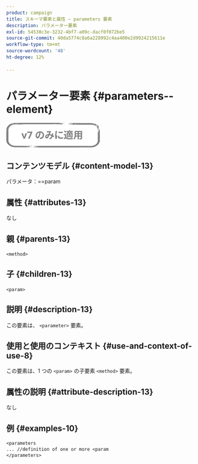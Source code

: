 ```yaml
---
product: campaign
title: スキーマ要素と属性 — parameters 要素
description: パラメーター要素
exl-id: 54538c3e-3232-4bf7-a09c-dacf0f072be5
source-git-commit: 40da5774c8a6a228992c4aa400e2d9924215611e
workflow-type: tm+mt
source-wordcount: '48'
ht-degree: 12%

---
```


# パラメーター要素 {#parameters--element}

![](../../../assets/v7-only.svg)

## コンテンツモデル {#content-model-13}

パラメータ：==param

## 属性 {#attributes-13}

なし

## 親 {#parents-13}

`<method>`

## 子 {#children-13}

`<param>`

## 説明 {#description-13}

この要素は、 `<parameter>`  要素。

## 使用と使用のコンテキスト {#use-and-context-of-use-8}

この要素は、1 つの `<param>` の子要素 `<method>`  要素。

## 属性の説明 {#attribute-description-13}

なし

## 例 {#examples-10}

```
<parameters
... //definition of one or more <param
</parameters>
```

